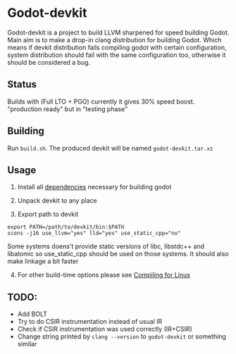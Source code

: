# Godot-devkit

Godot-devkit is a project to build LLVM sharpened for speed building Godot. Main aim is to make a drop-in clang distribution for building Godot. Which means if devkit distribution fails compiling godot with certain configuration, system distribution should fail with the same configuration too, otherwise it should be considered a bug.

## Status

Builds with (Full LTO + PGO) currently it gives 30% speed boost. "production ready" but in "testing phase"

## Building

Run `build.sh`. The produced devkit will be named `godot-devkit.tar.xz`

## Usage

1. Install all [dependencies](https://docs.godotengine.org/en/latest/contributing/development/compiling/compiling_for_linuxbsd.html#distro-specific-one-liners) necessary for building godot
2. Unpack devkit to any place

3. Export path to devkit

```
export PATH=/path/to/devkit/bin:$PATH
scons -j16 use_llvm="yes" lld="yes" use_static_cpp="no"
```

Some systems doens't provide static versions of libc, libstdc++ and libatomic so use_static_cpp should be used on those systems. It should also make linkage a bit faster

4. For other build-time options please see [Compiling for Linux](https://docs.godotengine.org/en/stable/contributing/development/compiling/compiling_for_linuxbsd.html)

## TODO:

* Add BOLT
* Try to do CSIR instrumentation instead of usual IR
* Check if CSIR instrumentation was used correctly (IR+CSIR)
* Change string printed by `clang --version` to `godot-devkit` or something similar
